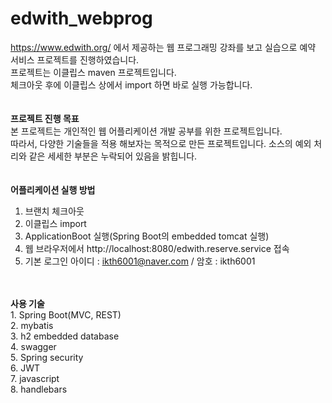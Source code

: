 # edwith_webprog
https://www.edwith.org/ 에서 제공하는 웹 프로그래밍 강좌를 보고 실습으로 예약 서비스 프로젝트를 진행하였습니다.<br>
프로젝트는 이클립스 maven 프로젝트입니다.<br>
체크아웃 후에 이클립스 상에서 import 하면 바로 실행 가능합니다.<br>
<br>
<br>
<b>프로젝트 진행 목표</b><br>
본 프로젝트는 개인적인 웹 어플리케이션 개발 공부를 위한 프로젝트입니다.<br>
따라서, 다양한 기술들을 적용 해보자는 목적으로 만든 프로젝트입니다. 소스의 예외 처리와 같은 세세한 부분은 누락되어 있음을 밝힙니다.<br>
<br>
<br>
<b>어플리케이션 실행 방법</b><br>
1. 브랜치 체크아웃<br>
2. 이클립스 import<br>
3. ApplicationBoot 실행(Spring Boot의 embedded tomcat 실행)<br>
4. 웹 브라우저에서 http://localhost:8080/edwith.reserve.service 접속<br>
5. 기본 로그인 아이디 : ikth6001@naver.com / 암호 : ikth6001<br>
<br>
<br>
<b>사용 기술</b><br>
1. Spring Boot(MVC, REST)<br>
2. mybatis<br>
3. h2 embedded database<br>
4. swagger<br>
5. Spring security<br>
6. JWT<br>
7. javascript<br>
8. handlebars




